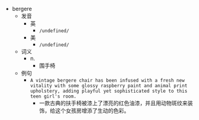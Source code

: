 - bergere
  - 发音
    - 英
      - `/undefined/`
    - 美
      - `/undefined/`
  - 词义
    - n.
      - 围手椅
  - 例句
    - `A vintage bergere chair has been infused with a fresh new vitality with some glossy raspberry paint and animal print upholstery, adding playful yet sophisticated style to this teen girl's room.`
      - 一款古典的扶手椅被漆上了漂亮的红色油漆，并且用动物斑纹来装饰，给这个女孩房增添了生动的色彩。

